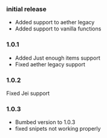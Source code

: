 ### initial release

- Added support to aether legacy
- Added support to vanilla functions

### 1.0.1

- Added Just enough items support
- Fixed aether legacy support

### 1.0.2

Fixed Jei support

### 1.0.3

- Bumbed version to 1.0.3
- fixed snipets not working properly